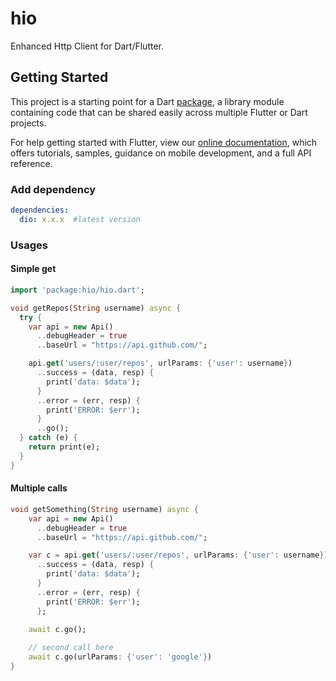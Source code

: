 # hio

Enhanced Http Client for Dart/Flutter.

## Getting Started

This project is a starting point for a Dart [package](https://flutter.io/developing-packages/), a library module containing code that can be shared easily across multiple Flutter or Dart projects.

For help getting started with Flutter, view our [online documentation](https://flutter.io/docs), which offers tutorials, samples, guidance on mobile development, and a full API reference.



### Add dependency

```yaml
dependencies:
  dio: x.x.x  #latest version
```


### Usages

#### Simple get

```dart
import 'package:hio/hio.dart';

void getRepos(String username) async {
  try {
    var api = new Api()
      ..debugHeader = true
      ..baseUrl = "https://api.github.com/";

    api.get('users/:user/repos', urlParams: {'user': username})
      ..success = (data, resp) {
        print('data: $data');
      }
      ..error = (err, resp) {
        print('ERROR: $err');
      }
      ..go();
  } catch (e) {
    return print(e);
  }
}
```

#### Multiple calls

```dart
void getSomething(String username) async {
    var api = new Api()
      ..debugHeader = true
      ..baseUrl = "https://api.github.com/";

    var c = api.get('users/:user/repos', urlParams: {'user': username})
      ..success = (data, resp) {
        print('data: $data');
      }
      ..error = (err, resp) {
        print('ERROR: $err');
      };

    await c.go();
    
    // second call here
    await c.go(urlParams: {'user': 'google'})
}
```







